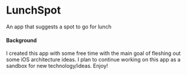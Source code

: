 # LunchSpot
An app that suggests a spot to go for lunch

#### Background
I created this app with some free time with the main goal of fleshing out some iOS architecture ideas.
I plan to continue working on this app as a sandbox for new technology/ideas. Enjoy!
